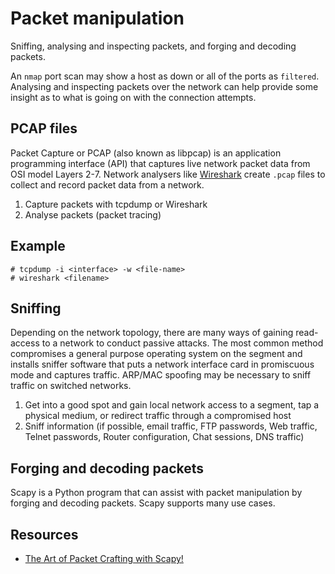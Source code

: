 # Packet manipulation

Sniffing, analysing and inspecting packets, and forging and decoding packets.

An `nmap` port scan may show a host as down or all of the ports as `filtered`. Analysing and inspecting packets over the network can help provide some insight as to what is going on with the connection attempts.

## PCAP files

Packet Capture or PCAP (also known as libpcap) is an application programming interface (API) that captures live network packet data from OSI model Layers 2-7. Network analysers like [Wireshark](https://nta.tymyrddin.dev/docs/wireshark/readme) create `.pcap` files to collect and record packet data from a network. 

1. Capture packets  with tcpdump or Wireshark
2. Analyse packets (packet tracing)

## Example

```text
# tcpdump -i <interface> -w <file-name>
# wireshark <filename>
```

## Sniffing

Depending on the network topology, there are many ways of gaining read-access to a network to conduct passive attacks. The most common method compromises a general purpose operating system on the segment and installs sniffer software that puts a network interface card in promiscuous mode and captures traffic. ARP/MAC spoofing may be necessary to sniff traffic on switched networks.

1. Get into a good spot and gain local network access to a segment, tap a physical medium, or redirect traffic through a compromised host    
2. Sniff information (if possible, email traffic, FTP passwords, Web traffic, Telnet passwords, Router configuration, Chat sessions, DNS traffic)

## Forging and decoding packets

Scapy is a Python program that can assist with packet manipulation by forging and decoding packets. Scapy supports 
many use cases.

## Resources

* [The Art of Packet Crafting with Scapy!](https://0xbharath.github.io/art-of-packet-crafting-with-scapy/index.html)

